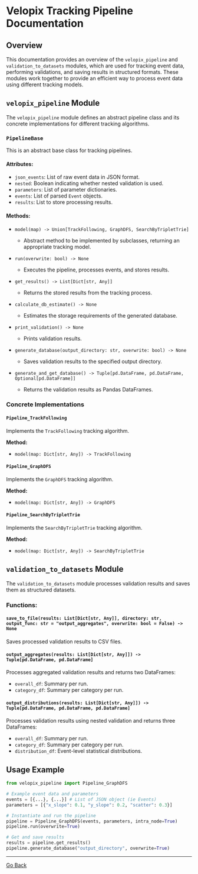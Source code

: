 # Velopix Tracking Pipeline Documentation

## Overview
This documentation provides an overview of the `velopix_pipeline` and `validation_to_datasets` modules, which are used for tracking event data, performing validations, and saving results in structured formats. These modules work together to provide an efficient way to process event data using different tracking models.

## `velopix_pipeline` Module

The `velopix_pipeline` module defines an abstract pipeline class and its concrete implementations for different tracking algorithms.

### `PipelineBase`
This is an abstract base class for tracking pipelines.

#### **Attributes:**
- `json_events`: List of raw event data in JSON format.
- `nested`: Boolean indicating whether nested validation is used.
- `parameters`: List of parameter dictionaries.
- `events`: List of parsed `Event` objects.
- `results`: List to store processing results.

#### **Methods:**
- `model(map) -> Union[TrackFollowing, GraphDFS, SearchByTripletTrie]`
  - Abstract method to be implemented by subclasses, returning an appropriate tracking model.

- `run(overwrite: bool) -> None`
  - Executes the pipeline, processes events, and stores results.

- `get_results() -> List[Dict[str, Any]]`
  - Returns the stored results from the tracking process.

- `calculate_db_estimate() -> None`
  - Estimates the storage requirements of the generated database.

- `print_validation() -> None`
  - Prints validation results.

- `generate_database(output_directory: str, overwrite: bool) -> None`
  - Saves validation results to the specified output directory.

- `generate_and_get_database() -> Tuple[pd.DataFrame, pd.DataFrame, Optional[pd.DataFrame]]`
  - Returns the validation results as Pandas DataFrames.

### Concrete Implementations

#### `Pipeline_TrackFollowing`
Implements the `TrackFollowing` tracking algorithm.

**Method:**
- `model(map: Dict[str, Any]) -> TrackFollowing`

#### `Pipeline_GraphDFS`
Implements the `GraphDFS` tracking algorithm.

**Method:**
- `model(map: Dict[str, Any]) -> GraphDFS`

#### `Pipeline_SearchByTripletTrie`
Implements the `SearchByTripletTrie` tracking algorithm.

**Method:**
- `model(map: Dict[str, Any]) -> SearchByTripletTrie`

## `validation_to_datasets` Module

The `validation_to_datasets` module processes validation results and saves them as structured datasets.

### **Functions:**

#### `save_to_file(results: List[Dict[str, Any]], directory: str, output_func: str = "output_aggregates", overwrite: bool = False) -> None`
Saves processed validation results to CSV files.

#### `output_aggregates(results: List[Dict[str, Any]]) -> Tuple[pd.DataFrame, pd.DataFrame]`
Processes aggregated validation results and returns two DataFrames:
- `overall_df`: Summary per run.
- `category_df`: Summary per category per run.

#### `output_distributions(results: List[Dict[str, Any]]) -> Tuple[pd.DataFrame, pd.DataFrame, pd.DataFrame]`
Processes validation results using nested validation and returns three DataFrames:
- `overall_df`: Summary per run.
- `category_df`: Summary per category per run.
- `distribution_df`: Event-level statistical distributions.

## Usage Example

```python
from velopix_pipeline import Pipeline_GraphDFS

# Example event data and parameters
events = [{...}, {...}] # List of JSON object (ie Events)
parameters = [{"x_slope": 0.1, "y_slope": 0.2, "scatter": 0.3}]

# Instantiate and run the pipeline
pipeline = Pipeline_GraphDFS(events, parameters, intra_node=True)
pipeline.run(overwrite=True)

# Get and save results
results = pipeline.get_results()
pipeline.generate_database("output_directory", overwrite=True)
```
---
[Go Back](./velopix_tracking.md)